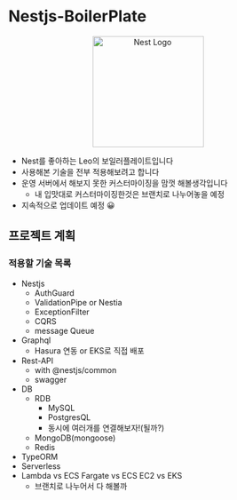 # Nestjs-BoilerPlate

<p align="center">
  <a href="http://nestjs.com/" target="blank"><img src="https://nestjs.com/img/logo-small.svg" width="200" alt="Nest Logo" /></a>
</p>

- Nest를 좋아하는 Leo의 보일러플레이트입니다
- 사용해본 기술을 전부 적용해보려고 합니다
- 운영 서버에서 해보지 못한 커스터마이징을 맘껏 해볼생각입니다
  - 내 입맛대로 커스터마이징한것은 브랜치로 나누어놓을 예정
- 지속적으로 업데이트 예정 😀

## 프로젝트 계획

### 적용할 기술 목록

- Nestjs
  - AuthGuard
  - ValidationPipe or Nestia
  - ExceptionFilter
  - CQRS
  - message Queue
- Graphql
  - Hasura 연동 or EKS로 직접 배포
- Rest-API
  - with @nestjs/common
  - swagger
- DB
  - RDB
    - MySQL
    - PostgresQL
    - 동시에 여러개를 연결해보자!(될까?)
  - MongoDB(mongoose)
  - Redis
- TypeORM
- Serverless
- Lambda vs ECS Fargate vs ECS EC2 vs EKS
  - 브랜치로 나누어서 다 해볼까
